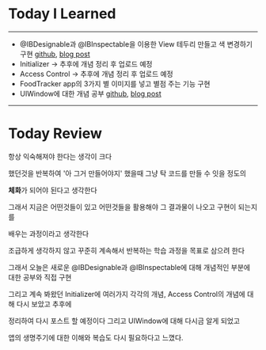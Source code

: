 # Today I Learned

---

- @IBDesignable과 @IBInspectable을 이용한 View 테두리 만들고 색 변경하기 구현 [github](https://github.com/VincentGeranium/Swift-Study/tree/master/2019-05-19-IBDesignable-And-IBInspectable), [blog post](https://vincentgeranium.github.io/ios,/swift/2019/05/19/Study-@IBDesignable-AND-@IBInspectable.html)
- Initializer -> 추후에 개념 정리 후 업로드 예정
- Access Control -> 추후에 개념 정리 후 업로드 예정
- FoodTracker app의 3가지 별 이미지를 넣고 별점 주는 기능 구현
- UIWindow에 대한 개념 공부 [github](https://github.com/VincentGeranium/VincentGeranium.github.io/tree/master/_posts), [blog post](https://vincentgeranium.github.io/ios,/swift/2019/05/19/StudyAboutUIWindow.html)

---

# Today Review

항상 익숙해져야 한다는 생각이 크다

했던것을 반복하여 '아 그거 만들어야지' 했을때 그냥 탁 코드를 만들 수 잇을 정도의

**체화**가 되어야 된다고 생각한다

그래서 지금은 어떤것들이 있고 어떤것들을 활용해야 그 결과물이 나오고 구현이 되는지를

배우는 과정이라고 생각한다

조급하게 생각하지 않고 꾸준히 계속해서 반복하는 학습 과정을 목표로 삼으려 한다

그래서 오늘은 새로운 @IBDesignable과 @IBInspectable에 대해 개념적인 부분에 대한 공부와 직접 구현

그리고 계속 봐왔던 Initializer에 여러가지 각각의 개념, Access Control의 개념에 대해 다시 보았고 추후에

정리하여 다시 포스트 할 예정이다 그리고 UIWindow에 대해 다시금 알게 되었고

앱의 생명주기에 대한 이해와 복습도 다시 필요하다고 느꼈다.